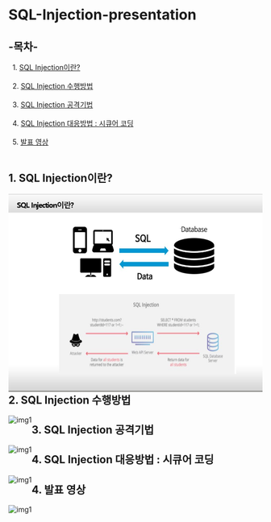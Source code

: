# SQL-Injection-presentation

## -목차-
&nbsp;&nbsp;1.  [SQL Injection이란?](https://github.com/diqksrk/opensource-10#1-앱-소개)<br>
<br>
&nbsp;&nbsp;2.  [SQL Injection 수행방법](https://github.com/diqksrk/opensource-10#2-개발자를-위한-사양-설명서)<br>
<br>
&nbsp;&nbsp;3.  [SQL Injection 공격기법](https://github.com/diqksrk/opensource-10#3-개발-참여-방법-안내)<br>
<br>
&nbsp;&nbsp;4.  [SQL Injection 대응방법 : 시큐어 코딩](https://github.com/diqksrk/opensource-10#4-적용-라이센스)<br>
<br>
&nbsp;&nbsp;5.  [발표 영상](https://github.com/diqksrk/opensource-10#4-적용-라이센스)<br>
<br>
## 1. SQL Injection이란?
<p align="center">
<img src="sqlInjection1.JPG" style="float:left;" alt="img1">
<p/>

## 2. SQL Injection 수행방법
<p align="center">
<img src="img/login.png" style="float:left;" alt="img1">
<p/>


## 3. SQL Injection 공격기법
<p align="center">
<img src="img/login.png" style="float:left;" alt="img1">
<p/>
  
## 4. SQL Injection 대응방법 : 시큐어 코딩
<p align="center">
<img src="img/login.png" style="float:left;" alt="img1">
<p/>

## 4. 발표 영상
<p align="center">
<img src="img/login.png" style="float:left;" alt="img1">
<p/>
